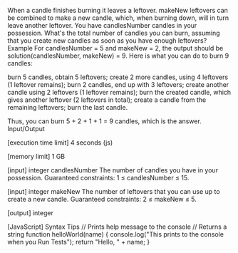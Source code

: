 When a candle finishes burning it leaves a leftover. makeNew leftovers can be combined to make a new candle, which, when burning down, will in turn leave another leftover.
You have candlesNumber candles in your possession. What's the total number of candles you can burn, assuming that you create new candles as soon as you have enough leftovers?
Example
For candlesNumber = 5 and makeNew = 2, the output should be
solution(candlesNumber, makeNew) = 9.
Here is what you can do to burn 9 candles:

burn 5 candles, obtain 5 leftovers;
create 2 more candles, using 4 leftovers (1 leftover remains);
burn 2 candles, end up with 3 leftovers;
create another candle using 2 leftovers (1 leftover remains);
burn the created candle, which gives another leftover (2 leftovers in total);
create a candle from the remaining leftovers;
burn the last candle.

Thus, you can burn 5 + 2 + 1 + 1 = 9 candles, which is the answer.
Input/Output


[execution time limit] 4 seconds (js)


[memory limit] 1 GB


[input] integer candlesNumber
The number of candles you have in your possession.
Guaranteed constraints:
1 ≤ candlesNumber ≤ 15.


[input] integer makeNew
The number of leftovers that you can use up to create a new candle.
Guaranteed constraints:
2 ≤ makeNew ≤ 5.


[output] integer


[JavaScript] Syntax Tips
// Prints help message to the console
// Returns a string
function helloWorld(name) {
    console.log("This prints to the console when you Run Tests");
    return "Hello, " + name;
}


